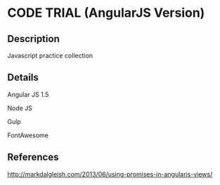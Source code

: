 # **CODE TRIAL (AngularJS Version)**

## Description
Javascript practice collection

## Details
Angular JS 1.5

Node JS

Gulp

FontAwesome

## References
http://markdalgleish.com/2013/06/using-promises-in-angularjs-views/
